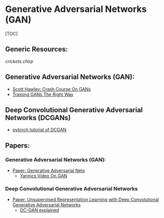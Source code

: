 # Generative Adversarial Networks (GAN)

[TOC]

## Generic Resources:

*crickets chirp*

## Generative Adversarial Networks (GAN):

* [Scott Hawley: Crash Course On GANs](https://drscotthawley.github.io/blog/2017/05/05/Crash-Course-On-GANs.html)
* [Training GANs The Right Way](https://beckham.nz/2021/06/28/training-gans.html)

## Deep Convolutional Generative Adversarial Networks (DCGANs)

* [pytorch tutorial of DCGAN](https://pytorch.org/tutorials/beginner/dcgan_faces_tutorial.html)

## Papers:

### Generative Adversarial Networks (GAN):

* [Paper: Generative Adversarial Nets](https://arxiv.org/pdf/1406.2661.pdf)
  * [Yannics Video On GAN](https://www.youtube.com/watch?v=eyxmSmjmNS0&list=PL1v8zpldgH3qQB5Pz6ZSTTDLu0BjAJYNf&index=4)

### Deep Convolutional Generative Adversarial Networks

* [Paper: Unsupervised Representation Learning with Deep Convolutional Generative Adversarial Networks](https://arxiv.org/abs/1511.06434)
  * [DC-GAN explained](https://www.youtube.com/watch?v=EYrt7fGyA08)



